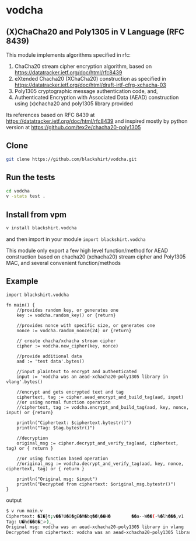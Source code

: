 # vodcha

## (X)ChaCha20 and Poly1305 in V Language (RFC 8439)

This module implements algorithms specified in rfc:

1. ChaCha20 stream cipher encryption algorithm, based on https://datatracker.ietf.org/doc/html/rfc8439
2. eXtended Chacha20 (XChaCha20) construction as specified in https://datatracker.ietf.org/doc/html/draft-irtf-cfrg-xchacha-03
3. Poly1305 cryptographic message authentication code, and,
4. Authenticated Encryption with Associated Data (AEAD) construction using (x)chacha20 and poly1305 library provided

Its references based on RFC 8439 at https://datatracker.ietf.org/doc/html/rfc8439 and inspired mostly by python version at https://github.com/tex2e/chacha20-poly1305

## Clone

```bash
git clone https://github.com/blackshirt/vodcha.git
```

## Run the tests

```bash
cd vodcha
v -stats test .
```

## Install from vpm

```bash
v install blackshirt.vodcha
```
and then import in your module 
`import blackshirt.vodcha`


This module only export a few high level function/method for AEAD construction 
based on chacha20 (xchacha20) stream cipher and Poly1305 MAC, and several convenient function/methods


## Example
```
import blackshirt.vodcha

fn main() {
	//provides random key, or generates one
	key := vodcha.random_key() or {return}

	//provides nonce with specific size, or generates one
	nonce := vodcha.random_nonce(24) or {return}
	
	// create chacha/xchacha stream cipher 
	cipher := vodcha.new_cipher(key, nonce)
	
	//provide additional data
	aad := 'test data'.bytes()

	//input plaintext to encrypt and authenticated
	input := 'vodcha was an aead-xchacha20-poly1305 library in vlang'.bytes()
	
	//encrypt and gets encrypted text and tag
	ciphertext, tag := cipher.aead_encrypt_and_build_tag(aad, input)
	//or using normal function operation
	//ciphertext, tag := vodcha.encrypt_and_build_tag(aad, key, nonce, input) or {return}
	
	println("Ciphertext: $ciphertext.bytestr()")
	println("Tag: $tag.bytestr()")
	
	//decryption 
	original_msg := cipher.decrypt_and_verify_tag(aad, ciphertext, tag) or { return }
	
	//or using function based operation
	//original_msg := vodcha.decrypt_and_verify_tag(aad, key, nonce, ciphertext, tag) or { return }
	
	println("Original msg: $input")
	println("Decrypted from ciphertext: $original_msg.bytestr()")
}
```

output
```bash
$ v run main.v 
Ciphertext: �I�}t;v��?U�O�gE�M�bq��\��H�        ��a--W��(-%�lh���,v1
Tag: U�hd��G�߭>)܇_
Original msg: vodcha was an aead-xchacha20-poly1305 library in vlang
Decrypted from ciphertext: vodcha was an aead-xchacha20-poly1305 library in vlang
```
